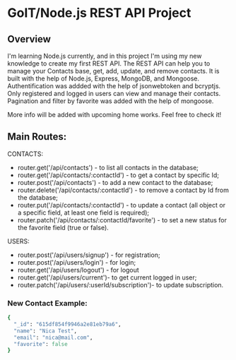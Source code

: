 # GoIT/Node.js REST API Project

## Overview
I'm learning Node.js currently, and in this project I'm using my new knowledge to create my first REST API. The REST API can help you to manage your Contacts base, get, add, update, and remove contacts. It is built with the help of Node.js, Express, MongoDB, and Mongoose. 
Authentification was addded with the help of jsonwebtoken and bcryptjs. Only registered and logged in users can view and manage their contacts. 
Pagination and filter by favorite was added with the help of mongoose.

More info will be added with upcoming home works.
Feel free to check it!

## Main Routes:

CONTACTS:
- router.get('/api/contacts') - to list all contacts in the database;
- router.get('/api/contacts/:contactId') - to get a contact by specific Id;
- router.post('/api/contacts') - to add a new contact to the database;
- router.delete('/api/contacts/:contactId') - to remove a contact by Id from the database;
- router.put('/api/contacts/:contactId') - to update a contact (all object or a specific field, at least one field is required);
- router.patch('/api/contacts/:contactId/favorite') - to set a new status for the favorite field (true or false).

USERS:
- router.post('/api/users/signup') - for registration;
- router.post('/api/users/login') - for login;
- router.get('/api/users/logout') - for logout
- router.get('/api/users/current')- to get current logged in user;
- router.patch('/api/users/:userId/subscription')- to update subscription.

### New Contact Example:

```ruby
{
  "_id": "615df854f9946a2e81eb79a6",
  "name": "Nica Test",
  "email": "nica@mail.com",
  "favorite": false
}
```
